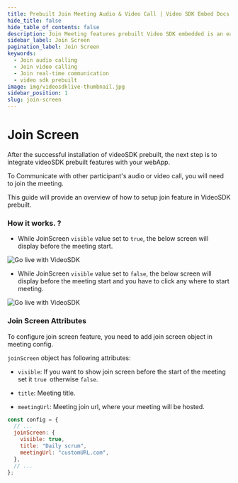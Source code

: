 ```yaml
---
title: Prebuilt Join Meeting Audio & Video Call | Video SDK Embed Docs
hide_title: false
hide_table_of_contents: false
description: Join Meeting features prebuilt Video SDK embedded is an easy-to-use video calling API. Video SDK Prebuilt makes it easy for developers to add video calls 10 in minutes to any website or app.
sidebar_label: Join Screen
pagination_label: Join Screen
keywords:
  - Join audio calling
  - Join video calling
  - Join real-time communication
  - video sdk prebuilt
image: img/videosdklive-thumbnail.jpg
sidebar_position: 1
slug: join-screen
---
```


# Join Screen

After the successful installation of videoSDK prebuilt, the next step is to integrate videoSDK prebuilt features with your webApp.

To Communicate with other participant's audio or video call, you will need to join the meeting.

This guide will provide an overview of how to setup join feature in VideoSDK prebuilt.

### How it works. ?

- While JoinScreen `visible` value set to `true`, the below screen will display before the meeting start.

![Go live with VideoSDK](/img/prebuilt/prebuilt-join-screen.png)

- While JoinScreen `visible` value set to `false`, the below screen will display before the meeting start and you have to click any where to start meeting.

![Go live with VideoSDK](/img/prebuilt/prebuilt-click-anywhere.png)

### Join Screen Attributes

To configure join screen feature, you need to add join screen object in meeting config.

`joinScreen` object has following attributes:

- `visible`: If you want to show join screen before the start of the meeting set it `true `otherwise `false`.

- `title`: Meeting title.
- `meetingUrl`: Meeting join url, where your meeting will be hosted.

```js title="index.html"
const config = {
  // ...
  joinScreen: {
    visible: true,
    title: "Daily scrum",
    meetingUrl: "customURL.com",
  },
  // ...
};
```
